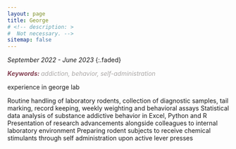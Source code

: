```yaml
---
layout: page
title: George
# <!-- description: >
#  Not necessary. -->
sitemap: false
---
```


<em>September 2022 - June 2023</em>
{:.faded}

<span style="color:#833F51; font-style:italic; font-weight:700">Keywords: </span>
<span style="color:#AAA7A6; font-style:italic;">addiction, behavior, self-administration</span>

experience in george lab

Routine handling of laboratory rodents, collection of diagnostic samples, tail marking, record keeping,
weekly weighting and behavioral assays
Statistical data analysis of substance addictive behavior in Excel, Python and R
Presentation of research advancements alongside colleagues to internal laboratory environment
Preparing rodent subjects to receive chemical stimulants through self administration upon active lever
presses